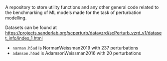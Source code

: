 A repository to store utility functions and any other general code related to the benchmarking of ML models made for the task of perturbation modelling.

Datasets can be found at https://projects.sanderlab.org/scperturb/datavzrd/scPerturb_vzrd_v1/dataset_info/index_1.html
* `norman.h5ad` is NormanWeissman2019 with 237 perturbations
* `adamson.h5ad` is AdamsonWeissman2016 with 20 perturbations
